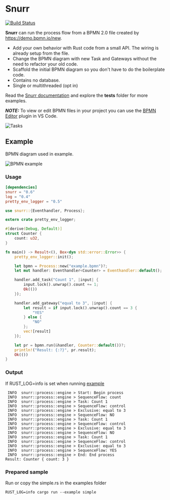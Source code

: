 # Snurr

[![Build Status](https://github.com/sajox/snurr/actions/workflows/rust.yml/badge.svg)](https://github.com/sajox/snurr/actions)

**Snurr** can run the process flow from a BPMN 2.0 file created by <https://demo.bpmn.io/new>.

- Add your own behavior with Rust code from a small API. The wiring is already setup from the file.
- Change the BPMN diagram with new Task and Gateways without the need to refactor your old code.
- Scaffold the initial BPMN diagram so you don't have to do the boilerplate code.
- Contains no database.
- Single or multithreaded (opt in)

Read the [Snurr documentation](https://github.com/sajox/snurr/blob/main/docs/documentation.md) and explore the **tests** folder for more examples.

**_NOTE:_** To view or edit BPMN files in your project you can use the [BPMN Editor](https://github.com/bpmn-io/vs-code-bpmn-io) plugin in VS Code.   

![Tasks](https://github.com/sajox/snurr/blob/main/assets/images/vscode-plugin-bpmnio.png?raw=true)

## Example

BPMN diagram used in example.

![BPMN example](https://github.com/sajox/snurr/blob/main/assets/images/example.png?raw=true)

### Usage

```toml
[dependencies]
snurr = "0.6"
log = "0.4"
pretty_env_logger = "0.5"
```


```rust
use snurr::{Eventhandler, Process};

extern crate pretty_env_logger;

#[derive(Debug, Default)]
struct Counter {
    count: u32,
}

fn main() -> Result<(), Box<dyn std::error::Error>> {
    pretty_env_logger::init();

    let bpmn = Process::new("example.bpmn")?;
    let mut handler: Eventhandler<Counter> = Eventhandler::default();

    handler.add_task("Count 1", |input| {
        input.lock().unwrap().count += 1;
        Ok(())
    });

    handler.add_gateway("equal to 3", |input| {
        let result = if input.lock().unwrap().count == 3 {
            "YES"
        } else {
            "NO"
        };
        vec![result]
    });

    let pr = bpmn.run(&handler, Counter::default())?;
    println!("Result: {:?}", pr.result);
    Ok(())
}
```

### Output

If RUST_LOG=info is set when running [example](#usage)

```
 INFO  snurr::process::engine > Start: Begin process
 INFO  snurr::process::engine > SequenceFlow: count
 INFO  snurr::process::engine > Task: Count 1
 INFO  snurr::process::engine > SequenceFlow: control
 INFO  snurr::process::engine > Exclusive: equal to 3
 INFO  snurr::process::engine > SequenceFlow: NO
 INFO  snurr::process::engine > Task: Count 1
 INFO  snurr::process::engine > SequenceFlow: control
 INFO  snurr::process::engine > Exclusive: equal to 3
 INFO  snurr::process::engine > SequenceFlow: NO
 INFO  snurr::process::engine > Task: Count 1
 INFO  snurr::process::engine > SequenceFlow: control
 INFO  snurr::process::engine > Exclusive: equal to 3
 INFO  snurr::process::engine > SequenceFlow: YES
 INFO  snurr::process::engine > End: End process
Result: Counter { count: 3 }
```

### Prepared sample

Run or copy the simple.rs in the examples folder

```
RUST_LOG=info cargo run --example simple
```
